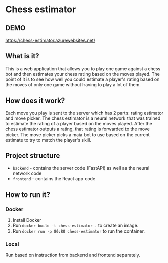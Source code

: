 # Chess estimator
## DEMO
https://chess-estimator.azurewebsites.net/

## What is it?
This is a web application that allows you to play one game against a chess bot and then estimates your chess rating based on the moves played.
The point of it is to see how well you could estimate a player's rating based on the moves of only one game without having to play a lot of them.


## How does it work?
Each move you play is sent to the server which has 2 parts: rating estimator and move picker. The chess estimator is a 
neural network that was trained to estimate the rating of a player based on the moves played. After the chess estimator outputs a rating,
that rating is forwarded to the move picker. The move picker picks a maia bot to use based on the current estimate to try to match the player's
skill.

## Project structure
- `backend` - contains the server code (FastAPI) as well as the neural network code
- `frontend` - contains the React app code

## How to run it?

### Docker
1. Install Docker
2. Run `docker build -t chess-estimator .` to create an image.
3. Run `docker run -p 80:80 chess-estimator` to run the container.

### Local
Run based on instruction from backend and frontend separately.


